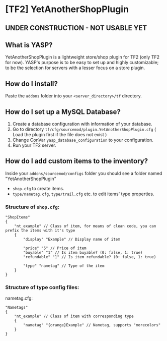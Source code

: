# [TF2] YetAnotherShopPlugin

## UNDER CONSTRUCTION - NOT USABLE YET

## What is YASP?
YetAnotherShopPlugin is a lightweight store/shop plugin for TF2 (only TF2 for now). YASP's purpose is to be easy to set up and highly customizable; to be the selection for servers with a lesser focus on a store plugin.

## How do I install?
Paste the `addons` folder into your `<server_directory>/tf` directory.

## How do I set up a MySQL Database?
  1. Create a database configuration with information of your database.
  2. Go to directory `tf/cfg/sourcemod/plugin.YetAnotherShopPlugin.cfg` ( Load the plugin first if the file does not exist )
  3. Change ConVar `yasp_database_configuration` to your configuration.
  4. Run your TF2 server.

## How do I add custom items to the inventory?
Inside your `addons/sourcemod/configs` folder you should see a folder named "YetAnotherShopPlugin"
  - `shop.cfg` to create items.
  - `type/nametag.cfg`, `type/trail.cfg` etc. to edit items' type properties.

### Structure of `shop.cfg`:
```
"ShopItems"
{
    "nt_example" // Class of item, for means of clean code, you can prefix the items with it's type
    {
        "display" "Example" // Display name of item

        "price" "5" // Price of item
        "buyable" "1" // Is item buyable? (0: false, 1: true)
        "refundable" "1" // Is item refundable? (0: false, 1: true)

        "type" "nametag" // Type of the item
    }
}
```

### Structure of type config files:
nametag.cfg:
```
"Nametags"
{
    "nt_example" // Class of item with corresponding type
    {
        "nametag" "{orange}Example" // Nametag, supports "morecolors"
    }
}
```
